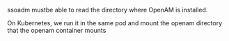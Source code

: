 

ssoadm mustbe able to read the directory where OpenAM is installed.

On Kubernetes, we run it in the same pod and mount the openam directory that the openam container mounts


